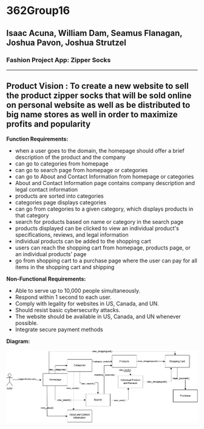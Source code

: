 # 362Group16
## Isaac Acuna, William Dam, Seamus Flanagan, Joshua Pavon, Joshua Strutzel
### Fashion Project App: Zipper Socks

---
**Product Vision :** To create a new website to sell the product zipper socks that will be sold online on personal website as well as be distributed to big name stores as well in order to maximize profits and popularity
---
**Function Requirements:**
- when a user goes to the domain, the homepage should offer a brief description of the product and the company
- can go to categories from homepage
- can go to search page from homepage or categories
- can go to About and Contact Information from homepage or categories
- About and Contact Information page contains company description and legal contact information
- products are sorted into categories
- categories page displays categories
- can go from categories to a given category, which displays products in that category
- search for products based on name or category in the search page
- products displayed can be clicked to view an individual product's specifications, reviews, and legal information
- individual products can be added to the shopping cart
- users can reach the shopping cart from homepage, products page, or an individual products' page
- go from shopping cart to a purchase page where the user can pay for all items in the shopping cart and shipping

**Non-Functional Requirements:**
- Able to serve up to 10,000 people simultaneously.
- Respond within 1 second to each user.
- Comply with legality for websites in US, Canada, and UN.
- Should resist basic cybersecurity attacks.
- The website should be available in US, Canada, and UN whenever possible.
- Integrate secure payment methods

**Diagram:**

![CPSC_362_Group_Activity.jpg](https://github.com/jstrutzel01-cmd/362Group16/blob/6545f45a71ced4d7dc15d85b863cb64efb4d8609/CPSC%20362%20Group%20Activity%202.jpg)
